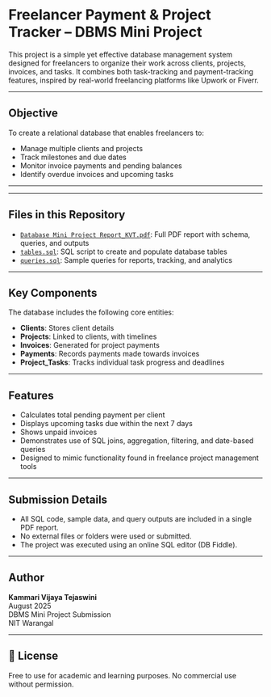 # Freelancer Payment & Project Tracker – DBMS Mini Project

This project is a simple yet effective database management system designed for freelancers to organize their work across clients, projects, invoices, and tasks. It combines both task-tracking and payment-tracking features, inspired by real-world freelancing platforms like Upwork or Fiverr.

---

## Objective

To create a relational database that enables freelancers to:
- Manage multiple clients and projects
- Track milestones and due dates
- Monitor invoice payments and pending balances
- Identify overdue invoices and upcoming tasks

---

---

## Files in this Repository

- [`Database Mini Project Report_KVT.pdf`](Database%20Mini%20Project%20Report_KVT.pdf): Full PDF report with schema, queries, and outputs
- [`tables.sql`](tables.sql): SQL script to create and populate database tables
- [`queries.sql`](queries.sql): Sample queries for reports, tracking, and analytics

 ---

## Key Components

The database includes the following core entities:
- **Clients**: Stores client details
- **Projects**: Linked to clients, with timelines
- **Invoices**: Generated for project payments
- **Payments**: Records payments made towards invoices
- **Project_Tasks**: Tracks individual task progress and deadlines

---

## Features

- Calculates total pending payment per client
- Displays upcoming tasks due within the next 7 days
- Shows unpaid invoices
- Demonstrates use of SQL joins, aggregation, filtering, and date-based queries
- Designed to mimic functionality found in freelance project management tools

---

## Submission Details

- All SQL code, sample data, and query outputs are included in a single PDF report.
- No external files or folders were used or submitted.
- The project was executed using an online SQL editor (DB Fiddle).

---

## Author

**Kammari Vijaya Tejaswini**  
August 2025  
DBMS Mini Project Submission  
NIT Warangal

---

## 📄 License

Free to use for academic and learning purposes. No commercial use without permission.
